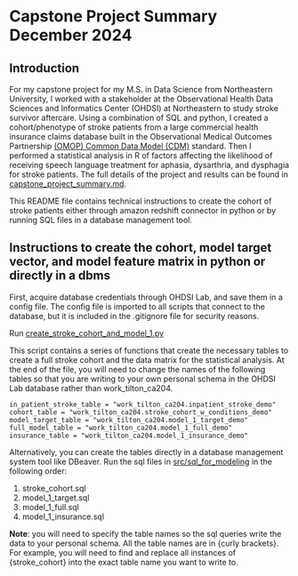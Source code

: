 # Capstone Project Summary December 2024

## Introduction

For my capstone project for my M.S. in Data Science from Northeastern University, I worked with a stakeholder at the Observational Health Data Sciences and Informatics Center (OHDSI) at Northeastern to study stroke survivor aftercare. Using a combination of SQL and python, I created a cohort/phenotype of stroke patients from a large commercial health insurance claims database built in the Observational Medical Outcomes Partnership [(OMOP) Common Data Model (CDM)](https://www.ohdsi.org/data-standardization/) standard. Then I performed a statistical analysis in R of factors affecting the likelihood of receiving speech language treatment for aphasia, dysarthria, and dysphagia for stroke patients. The full details of the project and results can be found in [capstone_project_summary.md](/capstone_project_summary.md).

This README file contains technical instructions to create the cohort of stroke patients either through amazon redshift connector in python or by running SQL files in a database management tool. 

## Instructions to create the cohort, model target vector, and model feature matrix in python or directly in a dbms

First, acquire database credentials through OHDSI Lab, and save them in a config file. The config file is imported to all scripts that connect to the database, but it is included in the .gitignore file for security reasons.

Run [create_stroke_cohort_and_model_1.py](src/create_stroke_cohort_and_model_1.py)

This script contains a series of functions that create the necessary tables to create a full stroke cohort and the data matrix for the statistical analysis. At the end of the file, you will need to change the names of the following tables so that you are writing to your own personal schema in the OHDSI Lab database rather than work_tilton_ca204.

```
in_patient_stroke_table = "work_tilton_ca204.inpatient_stroke_demo" 
cohort_table = "work_tilton_ca204.stroke_cohort_w_conditions_demo" 
model_target_table = "work_tilton_ca204.model_1_target_demo" 
full_model_table = "work_tilton_ca204.model_1_full_demo" 
insurance_table = "work_tilton_ca204.model_1_insurance_demo" 
```

Alternatively, you can create the tables directly in a database management system tool like DBeaver.
Run the sql files in [src/sql_for_modeling](src/sql_for_modeling) in the following order:

1. stroke_cohort.sql
2. model_1_target.sql
3. model_1_full.sql
4. model_1_insurance.sql

**Note**: you will need to specify the table names so the sql queries write the data to your personal schema. All the table names are in {curly brackets}. For example, you will need to find and replace all instances of {stroke_cohort} into the exact table name you want to write to. 

